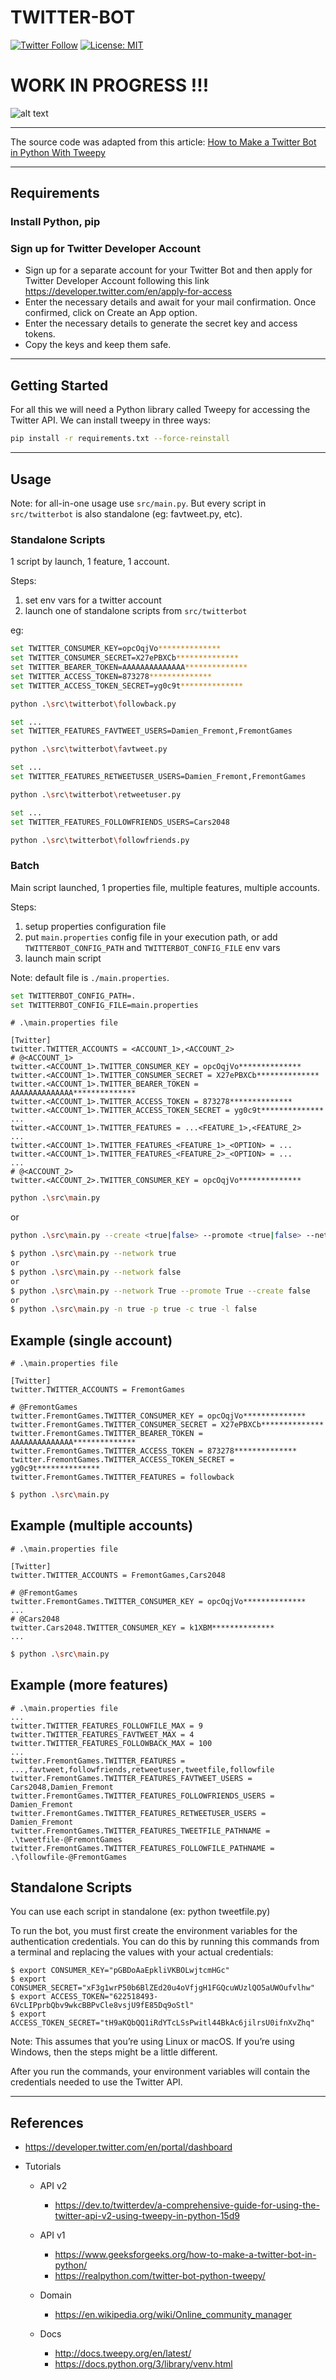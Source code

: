 # TWITTER-BOT

[![Twitter Follow](https://img.shields.io/twitter/follow/Damien_Fremont?style=social)](https://twitter.com/Damien_Fremont)
[![License: MIT](https://img.shields.io/badge/License-MIT-yellow.svg)](https://opensource.org/licenses/MIT)


WORK IN PROGRESS !!!
================

![alt text](docs/screenshot-1.png)

---

The source code was adapted from this article: [How to Make a Twitter Bot in Python With Tweepy](https://realpython.com/twitter-bot-python-tweepy/)

---

## Requirements

### Install Python, pip

### Sign up for Twitter Developer Account

- Sign up for a separate account for your Twitter Bot and then apply for Twitter Developer Account following this link https://developer.twitter.com/en/apply-for-access 
- Enter the necessary details and await for your mail confirmation. Once confirmed, click on Create an App option.
- Enter the necessary details to generate the secret key and access tokens.
- Copy the keys and keep them safe.

---

## Getting Started

For all this we will need a Python library called Tweepy for accessing the Twitter API. We can install tweepy in three ways:

```bash
pip install -r requirements.txt --force-reinstall
```

---

## Usage

Note: for all-in-one usage use `src/main.py`. But every script in `src/twitterbot` is also standalone (eg: favtweet.py, etc).

### Standalone Scripts

1 script by launch, 1 feature, 1 account.

Steps:
1. set env vars for a twitter account
2. launch one of standalone scripts from `src/twitterbot`

eg:

```bash
set TWITTER_CONSUMER_KEY=opcOqjVo**************
set TWITTER_CONSUMER_SECRET=X27ePBXCb**************
set TWITTER_BEARER_TOKEN=AAAAAAAAAAAAAA**************
set TWITTER_ACCESS_TOKEN=873278**************
set TWITTER_ACCESS_TOKEN_SECRET=yg0c9t**************

python .\src\twitterbot\followback.py
```

```bash
set ...
set TWITTER_FEATURES_FAVTWEET_USERS=Damien_Fremont,FremontGames

python .\src\twitterbot\favtweet.py
```

```bash
set ...
set TWITTER_FEATURES_RETWEETUSER_USERS=Damien_Fremont,FremontGames

python .\src\twitterbot\retweetuser.py
```

```bash
set ...
set TWITTER_FEATURES_FOLLOWFRIENDS_USERS=Cars2048

python .\src\twitterbot\followfriends.py
```


### Batch

Main script launched, 1 properties file, multiple features, multiple accounts.

Steps:
1. setup properties configuration file
2. put `main.properties` config file in your execution path, or add `TWITTERBOT_CONFIG_PATH` and `TWITTERBOT_CONFIG_FILE` env vars
2. launch main script

Note: default file is `./main.properties`.
```bash
set TWITTERBOT_CONFIG_PATH=.
set TWITTERBOT_CONFIG_FILE=main.properties
```


```properties
# .\main.properties file

[Twitter]
twitter.TWITTER_ACCOUNTS = <ACCOUNT_1>,<ACCOUNT_2>
# @<ACCOUNT_1>
twitter.<ACCOUNT_1>.TWITTER_CONSUMER_KEY = opcOqjVo**************
twitter.<ACCOUNT_1>.TWITTER_CONSUMER_SECRET = X27ePBXCb**************
twitter.<ACCOUNT_1>.TWITTER_BEARER_TOKEN = AAAAAAAAAAAAAA**************
twitter.<ACCOUNT_1>.TWITTER_ACCESS_TOKEN = 873278**************
twitter.<ACCOUNT_1>.TWITTER_ACCESS_TOKEN_SECRET = yg0c9t**************
...
twitter.<ACCOUNT_1>.TWITTER_FEATURES = ...<FEATURE_1>,<FEATURE_2>
...
twitter.<ACCOUNT_1>.TWITTER_FEATURES_<FEATURE_1>_<OPTION> = ...
twitter.<ACCOUNT_1>.TWITTER_FEATURES_<FEATURE_2>_<OPTION> = ...
...
# @<ACCOUNT_2>
twitter.<ACCOUNT_2>.TWITTER_CONSUMER_KEY = opcOqjVo**************
```

```bash
python .\src\main.py
```
or
```bash
python .\src\main.py --create <true|false> --promote <true|false> --network <true|false> --loop <true|false> --wait <0|...|60>
```

```bash
$ python .\src\main.py --network true
or
$ python .\src\main.py --network false
or
$ python .\src\main.py --network True --promote True --create false 
or
$ python .\src\main.py -n true -p true -c true -l false 
```

## Example (single account)

```properties
# .\main.properties file

[Twitter]
twitter.TWITTER_ACCOUNTS = FremontGames

# @FremontGames
twitter.FremontGames.TWITTER_CONSUMER_KEY = opcOqjVo**************
twitter.FremontGames.TWITTER_CONSUMER_SECRET = X27ePBXCb**************
twitter.FremontGames.TWITTER_BEARER_TOKEN = AAAAAAAAAAAAAA**************
twitter.FremontGames.TWITTER_ACCESS_TOKEN = 873278**************
twitter.FremontGames.TWITTER_ACCESS_TOKEN_SECRET = yg0c9t**************
twitter.FremontGames.TWITTER_FEATURES = followback
```

```bash
$ python .\src\main.py
```

## Example (multiple accounts)

```properties
# .\main.properties file

[Twitter]
twitter.TWITTER_ACCOUNTS = FremontGames,Cars2048

# @FremontGames
twitter.FremontGames.TWITTER_CONSUMER_KEY = opcOqjVo**************
...
# @Cars2048
twitter.Cars2048.TWITTER_CONSUMER_KEY = k1XBM**************
...
```

```bash
$ python .\src\main.py
```

## Example (more features)

```properties
# .\main.properties file
...
twitter.TWITTER_FEATURES_FOLLOWFILE_MAX = 9
twitter.TWITTER_FEATURES_FAVTWEET_MAX = 4
twitter.TWITTER_FEATURES_FOLLOWBACK_MAX = 100
...
twitter.FremontGames.TWITTER_FEATURES = ...,favtweet,followfriends,retweetuser,tweetfile,followfile
twitter.FremontGames.TWITTER_FEATURES_FAVTWEET_USERS = Cars2048,Damien_Fremont
twitter.FremontGames.TWITTER_FEATURES_FOLLOWFRIENDS_USERS = Damien_Fremont
twitter.FremontGames.TWITTER_FEATURES_RETWEETUSER_USERS = Damien_Fremont
twitter.FremontGames.TWITTER_FEATURES_TWEETFILE_PATHNAME = .\tweetfile-@FremontGames
twitter.FremontGames.TWITTER_FEATURES_FOLLOWFILE_PATHNAME = .\followfile-@FremontGames

```

## Standalone Scripts

You can use each script in standalone (ex: python tweetfile.py)

To run the bot, you must first create the environment variables for the authentication credentials. You can do this by running this commands from a terminal and replacing the values with your actual credentials:

```
$ export CONSUMER_KEY="pGBDoAaEpkliVKBOLwjtcmHGc"
$ export CONSUMER_SECRET="xF3g1wrP50b6BlZEd20u4oVfjgH1FGQcuWUzlQO5aUWOufvlhw"
$ export ACCESS_TOKEN="622518493-6VcLIPprbQbv9wkcBBPvCle8vsjU9fE85Dq9oStl"
$ export ACCESS_TOKEN_SECRET="tH9aKQbQQ1iRdYTcLSsPwitl44BkAc6jilrsU0ifnXvZhq"
```

Note: This assumes that you’re using Linux or macOS. If you’re using Windows, then the steps might be a little different.

After you run the commands, your environment variables will contain the credentials needed to use the Twitter API.

---

## References


- https://developer.twitter.com/en/portal/dashboard

- Tutorials 

  - API v2
    - https://dev.to/twitterdev/a-comprehensive-guide-for-using-the-twitter-api-v2-using-tweepy-in-python-15d9

  - API v1
    - https://www.geeksforgeeks.org/how-to-make-a-twitter-bot-in-python/
    - https://realpython.com/twitter-bot-python-tweepy/
  - Domain
    - https://en.wikipedia.org/wiki/Online_community_manager
  - Docs
    - http://docs.tweepy.org/en/latest/
    - https://docs.python.org/3/library/venv.html